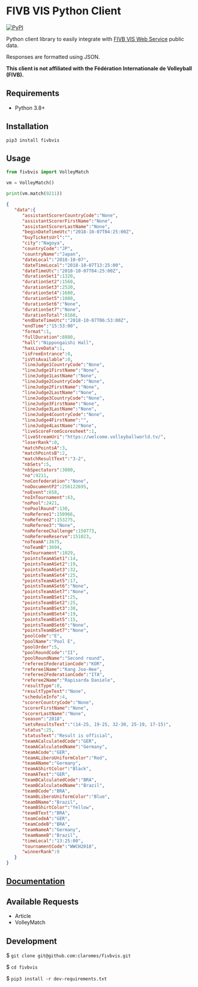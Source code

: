 # FIVB VIS Python Client

[![PyPI](https://img.shields.io/pypi/v/fivbvis)](https://pypi.org/project/fivbvis/)

Python client library to easily integrate with [FIVB VIS Web Service](https://www.fivb.org/VisSDK/VisWebService/#Introduction.html) public data.

Responses are formatted using JSON.

**This client is not affiliated with the Fédération Internationale de Volleyball (FIVB).**

## Requirements

- Python 3.8+

## Installation

```shell
pip3 install fivbvis
```

## Usage
```python
from fivbvis import VolleyMatch

vm = VolleyMatch()

print(vm.match(9211))
```
```json
{
   "data":{
      "assistantScorerCountryCode":"None",
      "assistantScorerFirstName":"None",
      "assistantScorerLastName":"None",
      "beginDateTimeUtc":"2018-10-07T04:25:00Z",
      "buyTicketsUrl":"",
      "city":"Nagoya",
      "countryCode":"JP",
      "countryName":"Japan",
      "dateLocal":"2018-10-07",
      "dateTimeLocal":"2018-10-07T13:25:00",
      "dateTimeUtc":"2018-10-07T04:25:00Z",
      "durationSet1":1320,
      "durationSet2":1560,
      "durationSet3":2520,
      "durationSet4":1680,
      "durationSet5":1080,
      "durationSet6":"None",
      "durationSet7":"None",
      "durationTotal":8160,
      "endDateTimeUtc":"2018-10-07T06:53:00Z",
      "endTime":"15:53:00",
      "format":1,
      "fullDuration":8880,
      "hall":"Nippongaishi Hall",
      "hasLiveData":1,
      "isFreeEntrance":0,
      "isVtsAvailable":0,
      "lineJudge1CountryCode":"None",
      "lineJudge1FirstName":"None",
      "lineJudge1LastName":"None",
      "lineJudge2CountryCode":"None",
      "lineJudge2FirstName":"None",
      "lineJudge2LastName":"None",
      "lineJudge3CountryCode":"None",
      "lineJudge3FirstName":"None",
      "lineJudge3LastName":"None",
      "lineJudge4CountryCode":"None",
      "lineJudge4FirstName":"",
      "lineJudge4LastName":"None",
      "liveScoreFromScoresheet":1,
      "liveStreamUri":"https://welcome.volleyballworld.tv/",
      "loserRank":0,
      "matchPointsA":3,
      "matchPointsB":2,
      "matchResultText":"3-2",
      "nbSets":5,
      "nbSpectators":3000,
      "no":9211,
      "noConfederation":"None",
      "noDocumentP2":256122695,
      "noEvent":658,
      "noInTournament":63,
      "noPool":2421,
      "noPoolRound":130,
      "noReferee1":150966,
      "noReferee2":153275,
      "noReferee3":"None",
      "noRefereeChallenge":150773,
      "noRefereeReserve":151023,
      "noTeamA":3675,
      "noTeamB":3694,
      "noTournament":1029,
      "pointsTeamASet1":14,
      "pointsTeamASet2":19,
      "pointsTeamASet3":32,
      "pointsTeamASet4":25,
      "pointsTeamASet5":17,
      "pointsTeamASet6":"None",
      "pointsTeamASet7":"None",
      "pointsTeamBSet1":25,
      "pointsTeamBSet2":25,
      "pointsTeamBSet3":30,
      "pointsTeamBSet4":19,
      "pointsTeamBSet5":15,
      "pointsTeamBSet6":"None",
      "pointsTeamBSet7":"None",
      "poolCode":"E",
      "poolName":"Pool E",
      "poolOrder":5,
      "poolRoundCode":"II",
      "poolRoundName":"Second round",
      "referee1FederationCode":"KOR",
      "referee1Name":"Kang Joo-Hee",
      "referee2FederationCode":"ITA",
      "referee2Name":"Rapisarda Daniele",
      "resultType":0,
      "resultTypeText":"None",
      "scheduleInfo":4,
      "scorerCountryCode":"None",
      "scorerFirstName":"None",
      "scorerLastName":"None",
      "season":"2018",
      "setsResultsText":"(14-25, 19-25, 32-30, 25-19, 17-15)",
      "status":25,
      "statusText":"Result is official",
      "teamACalculatedCode":"GER",
      "teamACalculatedName":"Germany",
      "teamACode":"GER",
      "teamALiberoUniformColor":"Red",
      "teamAName":"Germany",
      "teamAShirtColor":"Black",
      "teamAText":"GER",
      "teamBCalculatedCode":"BRA",
      "teamBCalculatedName":"Brazil",
      "teamBCode":"BRA",
      "teamBLiberoUniformColor":"Blue",
      "teamBName":"Brazil",
      "teamBShirtColor":"Yellow",
      "teamBText":"BRA",
      "teamCodeA":"GER",
      "teamCodeB":"BRA",
      "teamNameA":"Germany",
      "teamNameB":"Brazil",
      "timeLocal":"13:25:00",
      "tournamentCode":"WWCH2018",
      "winnerRank":0
   }
}
```

## [Documentation](https://claromes.github.io/fivbvis)

## Available Requests

- Article
- VolleyMatch

## Development

$ `git clone git@github.com:claromes/fivbvis.git`

$ `cd fivbvis`

$ `pip3 install -r dev-requirements.txt`
